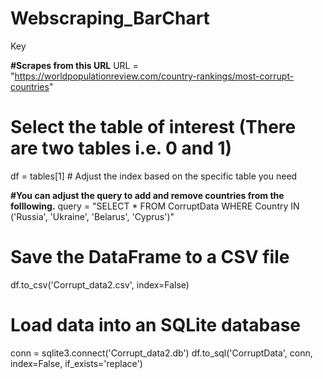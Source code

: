 # Webscraping_BarChart

Key

**#Scrapes from this URL**
URL = "https://worldpopulationreview.com/country-rankings/most-corrupt-countries"

# Select the table of interest (There are two tables i.e. 0 and 1)
df = tables[1]  # Adjust the index based on the specific table you need

**#You can adjust the query to add and remove countries from the folllowing.**
query = "SELECT * FROM CorruptData WHERE Country IN ('Russia', 'Ukraine', 'Belarus', 'Cyprus')"

# Save the DataFrame to a CSV file
df.to_csv('Corrupt_data2.csv', index=False)

# Load data into an SQLite database
conn = sqlite3.connect('Corrupt_data2.db')
df.to_sql('CorruptData', conn, index=False, if_exists='replace')
